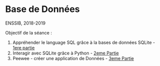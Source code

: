# Base de Données

ENSSIB, 2018-2019

Objectif de la séance :

1. Appréhender le language SQL grâce à la bases de données SQLite - [1ere partie](./seance1.md)
2. Interagir avec SQLite grâce à Python - [2eme Partie](./seance2.md)
3. Peewee - créer une application de Données - [3eme Partie](./seance3.md)
